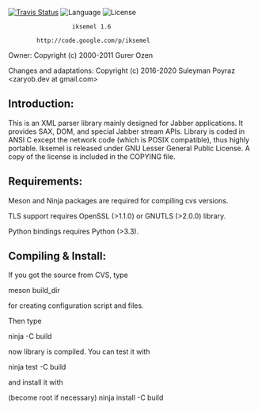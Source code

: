 [![Travis Status](https://travis-ci.org/Zaryob/iksemel.svg?branch=master)](https://travis-ci.org/Zaryob/iksemel) ![Language](https://img.shields.io/badge/language-c-blue.svg) ![License](https://img.shields.io/badge/license-LGPL2-purple.svg)

                      iksemel 1.6

            http://code.google.com/p/iksemel

Owner:
Copyright (c) 2000-2011 Gurer Ozen <meduketto at gmail.com>

Changes and adaptations:
Copyright (c) 2016-2020 Suleyman Poyraz <zaryob.dev at gmail.com>

Introduction:
-------------

This is an XML parser library mainly designed for Jabber applications.
It provides SAX, DOM, and special Jabber stream APIs. Library is coded
in ANSI C except the network code (which is POSIX compatible), thus
highly portable. Iksemel is released under GNU Lesser General Public
License. A copy of the license is included in the COPYING file.


Requirements:
-------------

Meson and Ninja packages are required for compiling cvs versions.

TLS support requires OpenSSL (>1.1.0) or GNUTLS (>2.0.0) library.

Python bindings requires Python (>3.3).


Compiling & Install:
--------------------

If you got the source from CVS, type

  meson build_dir

for creating configuration script and files.

Then type

  ninja -C build

now library is compiled. You can test it with

  ninja test -C build

and install it with

  (become root if necessary)
  ninja install -C build
